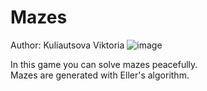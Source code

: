 # Mazes
Author: Kuliautsova Viktoria
![image](https://github.com/lamposhka/qt_project/assets/112078178/92bee37d-7bde-4740-8879-8ff4b694ddfe)

In this game you can solve mazes peacefully. <br>
Mazes are generated with Eller's algorithm.
